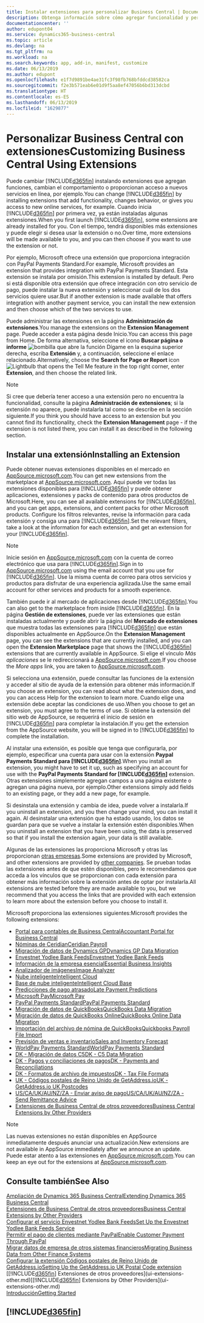 ```yaml
---
title: Instalar extensiones para personalizar Business Central | Documentos de Microsoft
description: Obtenga información sobre cómo agregar funcionalidad y personalizar Business Central mediante la instalación de extensiones.
documentationcenter: ''
author: edupont04
ms.service: dynamics365-business-central
ms.topic: article
ms.devlang: na
ms.tgt_pltfrm: na
ms.workload: na
ms.search.keywords: app, add-in, manifest, customize
ms.date: 06/13/2019
ms.author: edupont
ms.openlocfilehash: e1f7d9891be4ae31fc3f98fb768bfddcd38582ca
ms.sourcegitcommit: f2e3b571eab6e01d9f5aa8ef47056b6bd313dcbd
ms.translationtype: HT
ms.contentlocale: es-ES
ms.lasthandoff: 06/13/2019
ms.locfileid: "1629877"
---
```

# <a name="customizing-business-central-using-extensions"></a><span data-ttu-id="e6f8e-103">Personalizar Business Central con extensiones</span><span class="sxs-lookup"><span data-stu-id="e6f8e-103">Customizing Business Central Using Extensions</span></span>
<span data-ttu-id="e6f8e-104">Puede cambiar [!INCLUDE[d365fin](includes/d365fin_md.md)] instalando extensiones que agregan funciones, cambian el comportamiento o proporcionan acceso a nuevos servicios en línea, por ejemplo.</span><span class="sxs-lookup"><span data-stu-id="e6f8e-104">You can change [!INCLUDE[d365fin](includes/d365fin_md.md)] by installing extensions that add functionality, changes behavior, or gives you access to new online services, for example.</span></span>
<span data-ttu-id="e6f8e-105">Cuando inicia [!INCLUDE[d365fin](includes/d365fin_md.md)] por primera vez, ya están instaladas algunas extensiones.</span><span class="sxs-lookup"><span data-stu-id="e6f8e-105">When you first launch [!INCLUDE[d365fin](includes/d365fin_md.md)], some extensions are already installed for you.</span></span> <span data-ttu-id="e6f8e-106">Con el tiempo, tendrá disponibles más extensiones y puede elegir si desea usar la extensión o no.</span><span class="sxs-lookup"><span data-stu-id="e6f8e-106">Over time, more extensions will be made available to you, and you can then choose if you want to use the extension or not.</span></span>

<span data-ttu-id="e6f8e-107">Por ejemplo, Microsoft ofrece una extensión que proporciona integración con PayPal Payments Standard.</span><span class="sxs-lookup"><span data-stu-id="e6f8e-107">For example, Microsoft provides an extension that provides integration with PayPal Payments Standard.</span></span> <span data-ttu-id="e6f8e-108">Esta extensión se instala por omisión.</span><span class="sxs-lookup"><span data-stu-id="e6f8e-108">This extension is installed by default.</span></span>
<span data-ttu-id="e6f8e-109">Pero si está disponible otra extensión que ofrece integración con otro servicio de pago, puede instalar la nueva extensión y seleccionar cuál de los dos servicios quiere usar.</span><span class="sxs-lookup"><span data-stu-id="e6f8e-109">But if another extension is made available that offers integration with another payment service, you can install the new extension and then choose which of the two services to use.</span></span>  

<span data-ttu-id="e6f8e-110">Puede administrar las extensiones en la página **Administración de extensiones**.</span><span class="sxs-lookup"><span data-stu-id="e6f8e-110">You manage the extensions on the **Extension Management** page.</span></span> <span data-ttu-id="e6f8e-111">Puede acceder a esta página desde Inicio.</span><span class="sxs-lookup"><span data-stu-id="e6f8e-111">You can access this page from Home.</span></span> <span data-ttu-id="e6f8e-112">De forma alternativa, seleccione el icono **Buscar página o informe** ![bombilla que abre la función Dígame](media/ui-search/search_small.png "Dígame que desea hacer") en la esquina superior derecha, escriba **Extensión** y, a continuación, seleccione el enlace relacionado.</span><span class="sxs-lookup"><span data-stu-id="e6f8e-112">Alternatively, choose the **Search for Page or Report** icon ![Lightbulb that opens the Tell Me feature](media/ui-search/search_small.png "Tell me what you want to do") in the top right corner, enter **Extension**, and then choose the related link.</span></span>  

> [!NOTE]  
>   <span data-ttu-id="e6f8e-113">Si cree que debería tener acceso a una extensión pero no encuentra la funcionalidad, consulte la página **Administración de extensiones**; si la extensión no aparece, puede instalarla tal como se describe en la sección siguiente.</span><span class="sxs-lookup"><span data-stu-id="e6f8e-113">If you think you should have access to an extension but you cannot find its functionality, check the **Extension Management** page - if the extension is not listed there, you can install it as described in the following section.</span></span>  

## <a name="installing-an-extension"></a><span data-ttu-id="e6f8e-114">Instalar una extensión</span><span class="sxs-lookup"><span data-stu-id="e6f8e-114">Installing an Extension</span></span>
<span data-ttu-id="e6f8e-115">Puede obtener nuevas extensiones disponibles en el mercado en [AppSource.microsoft.com](https://appsource.microsoft.com/en-us/marketplace/apps?src=dynamics365website&product=dynamics-365-business-central).</span><span class="sxs-lookup"><span data-stu-id="e6f8e-115">You can get new extensions from the marketplace at [AppSource.microsoft.com](https://appsource.microsoft.com/en-us/marketplace/apps?src=dynamics365website&product=dynamics-365-business-central).</span></span> <span data-ttu-id="e6f8e-116">Aquí puede ver todas las extensiones disponibles para [!INCLUDE[d365fin](includes/d365fin_md.md)] y puede obtener aplicaciones, extensiones y packs de contenido para otros productos de Microsoft.</span><span class="sxs-lookup"><span data-stu-id="e6f8e-116">Here, you can see all available extensions for [!INCLUDE[d365fin](includes/d365fin_md.md)], and you can get apps, extensions, and content packs for other Microsoft products.</span></span> <span data-ttu-id="e6f8e-117">Configure los filtros relevantes, revise la información para cada extensión y consiga una para [!INCLUDE[d365fin](includes/d365fin_md.md)].</span><span class="sxs-lookup"><span data-stu-id="e6f8e-117">Set the relevant filters, take a look at the information for each extension, and get an extension for your [!INCLUDE[d365fin](includes/d365fin_md.md)].</span></span>  
> [!NOTE]  
>   <span data-ttu-id="e6f8e-118">Inicie sesión en [AppSource.microsoft.com](https://appsource.microsoft.com/) con la cuenta de correo electrónico que usa para [!INCLUDE[d365fin](includes/d365fin_md.md)].</span><span class="sxs-lookup"><span data-stu-id="e6f8e-118">Sign in to [AppSource.microsoft.com](https://appsource.microsoft.com/) using the email account that you use for [!INCLUDE[d365fin](includes/d365fin_md.md)].</span></span> <span data-ttu-id="e6f8e-119">Use la misma cuenta de correo para otros servicios y productos para disfrutar de una experiencia agilizada.</span><span class="sxs-lookup"><span data-stu-id="e6f8e-119">Use the same email account for other services and products for a smooth experience.</span></span>  

<span data-ttu-id="e6f8e-120">También puede ir al mercado de aplicaciones desde [!INCLUDE[d365fin](includes/d365fin_md.md)].</span><span class="sxs-lookup"><span data-stu-id="e6f8e-120">You can also get to the marketplace from inside [!INCLUDE[d365fin](includes/d365fin_md.md)].</span></span> <span data-ttu-id="e6f8e-121">En la página **Gestión de extensiones**, puede ver las extensiones que están instaladas actualmente y puede abrir la página del **Mercado de extensiones** que muestra todas las extensiones para [!INCLUDE[d365fin](includes/d365fin_md.md)] que están disponibles actualmente en AppSource.</span><span class="sxs-lookup"><span data-stu-id="e6f8e-121">On the **Extension Management** page, you can see the extensions that are currently installed, and you can open the **Extension Marketplace** page that shows the [!INCLUDE[d365fin](includes/d365fin_md.md)] extensions that are currently available in AppSource.</span></span> <span data-ttu-id="e6f8e-122">Si elige el vínculo *Más aplicaciones* se le redireccionará a [AppSource.microsoft.com](https://appsource.microsoft.com/en-us/marketplace/apps?product=dynamics-365%3Bdynamics-365-for-financials&page=1).</span><span class="sxs-lookup"><span data-stu-id="e6f8e-122">If you choose the *More apps* link, you are taken to [AppSource.microsoft.com](https://appsource.microsoft.com/en-us/marketplace/apps?product=dynamics-365%3Bdynamics-365-for-financials&page=1).</span></span>  

<span data-ttu-id="e6f8e-123">Si selecciona una extensión, puede consultar las funciones de la extensión y acceder al sitio de ayuda de la extensión para obtener más información.</span><span class="sxs-lookup"><span data-stu-id="e6f8e-123">If you choose an extension, you can read about what the extension does, and you can access Help for the extension to learn more.</span></span> <span data-ttu-id="e6f8e-124">Cuando elige una extensión debe aceptar las condiciones de uso.</span><span class="sxs-lookup"><span data-stu-id="e6f8e-124">When you choose to get an extension, you must agree to the terms of use.</span></span> <span data-ttu-id="e6f8e-125">Si obtiene la extensión del sitio web de AppSource, se requerirá el inicio de sesión en [!INCLUDE[d365fin](includes/d365fin_md.md)] para completar la instalación.</span><span class="sxs-lookup"><span data-stu-id="e6f8e-125">If you get the extension from the AppSource website, you will be signed in to [!INCLUDE[d365fin](includes/d365fin_md.md)] to complete the installation.</span></span>  

<span data-ttu-id="e6f8e-126">Al instalar una extensión, es posible que tenga que configurarla, por ejemplo, especificar una cuenta para usar con la extensión **Paypal Payments Standard para [!INCLUDE[d365fin](includes/d365fin_md.md)]**.</span><span class="sxs-lookup"><span data-stu-id="e6f8e-126">When you install an extension, you might have to set it up, such as specifying an account for use with the **PayPal Payments Standard for [!INCLUDE[d365fin](includes/d365fin_md.md)]** extension.</span></span>
<span data-ttu-id="e6f8e-127">Otras extensiones simplemente agregan campos a una página existente o agregan una página nueva, por ejemplo.</span><span class="sxs-lookup"><span data-stu-id="e6f8e-127">Other extensions simply add fields to an existing page, or they add a new page, for example.</span></span>   

<span data-ttu-id="e6f8e-128">Si desinstala una extensión y cambia de idea, puede volver a instalarla.</span><span class="sxs-lookup"><span data-stu-id="e6f8e-128">If you uninstall an extension, and you then change your mind, you can install it again.</span></span> <span data-ttu-id="e6f8e-129">Al desinstalar una extensión que ha estado usando, los datos se guardan para que se vuelve a instalar la extensión estén disponibles.</span><span class="sxs-lookup"><span data-stu-id="e6f8e-129">When you uninstall an extension that you have been using, the data is preserved so that if you install the extension again, your data is still available.</span></span>  

<span data-ttu-id="e6f8e-130">Algunas de las extensiones las proporciona Microsoft y otras las proporcionan [otras empresas](ui-extensions-other.md).</span><span class="sxs-lookup"><span data-stu-id="e6f8e-130">Some extensions are provided by Microsoft, and other extensions are provided by [other companies](ui-extensions-other.md).</span></span> <span data-ttu-id="e6f8e-131">Se prueban todas las extensiones antes de que estén disponibles, pero le recomendamos que acceda a los vínculos que se proporcionan con cada extensión para obtener más información sobre la extensión antes de optar por instalarla.</span><span class="sxs-lookup"><span data-stu-id="e6f8e-131">All extensions are tested before they are made available to you, but we recommend that you access the links that are provided with each extension to learn more about the extension before you choose to install it.</span></span>  

<span data-ttu-id="e6f8e-132">Microsoft proporciona las extensiones siguientes:</span><span class="sxs-lookup"><span data-stu-id="e6f8e-132">Microsoft provides the following extensions:</span></span>  

* [<span data-ttu-id="e6f8e-133">Portal para contables de Business Central</span><span class="sxs-lookup"><span data-stu-id="e6f8e-133">Accountant Portal for Business Central</span></span>](ui-extensions-accountant-portal.md)
* [<span data-ttu-id="e6f8e-134">Nóminas de Ceridian</span><span class="sxs-lookup"><span data-stu-id="e6f8e-134">Ceridian Payroll</span></span>](ui-extensions-ceridian-payroll.md)
* [<span data-ttu-id="e6f8e-135">Migración de datos de Dynamics GP</span><span class="sxs-lookup"><span data-stu-id="e6f8e-135">Dynamics GP Data Migration</span></span>](ui-extensions-dynamicsgp-data-migration.md)
* [<span data-ttu-id="e6f8e-136">Envestnet Yodlee Bank Feeds</span><span class="sxs-lookup"><span data-stu-id="e6f8e-136">Envestnet Yodlee Bank Feeds</span></span>](ui-extensions-yodlee-bank-feeds.md)
* [<span data-ttu-id="e6f8e-137">Información de la empresa esencial</span><span class="sxs-lookup"><span data-stu-id="e6f8e-137">Essential Business Insights</span></span>](ui-extensions-essential-business-insights.md)
* [<span data-ttu-id="e6f8e-138">Analizador de imágenes</span><span class="sxs-lookup"><span data-stu-id="e6f8e-138">Image Analyzer</span></span>](ui-extensions-image-analyzer.md)
* [<span data-ttu-id="e6f8e-139">Nube inteligente</span><span class="sxs-lookup"><span data-stu-id="e6f8e-139">Intelligent Cloud</span></span>](ui-extensions-data-replication.md)
* [<span data-ttu-id="e6f8e-140">Base de nube inteligente</span><span class="sxs-lookup"><span data-stu-id="e6f8e-140">Intelligent Cloud Base</span></span>](ui-extensions-intelligent-cloud.md)
* [<span data-ttu-id="e6f8e-141">Predicciones de pago atrasado</span><span class="sxs-lookup"><span data-stu-id="e6f8e-141">Late Payment Predictions</span></span>](ui-extensions-late-payment-prediction.md)
* [<span data-ttu-id="e6f8e-142">Microsoft Pay</span><span class="sxs-lookup"><span data-stu-id="e6f8e-142">Microsoft Pay</span></span>](ui-extensions-microsoft-pay-payments.md)
* [<span data-ttu-id="e6f8e-143">PayPal Payments Standard</span><span class="sxs-lookup"><span data-stu-id="e6f8e-143">PayPal Payments Standard</span></span>](ui-extensions-paypal-payments-standard.md)
* [<span data-ttu-id="e6f8e-144">Migración de datos de QuickBooks</span><span class="sxs-lookup"><span data-stu-id="e6f8e-144">QuickBooks Data Migration</span></span>](ui-extensions-quickbooks-data-migration.md)
* [<span data-ttu-id="e6f8e-145">Migración de datos de QuickBooks Online</span><span class="sxs-lookup"><span data-stu-id="e6f8e-145">QuickBooks Online Data Migration</span></span>](ui-extensions-quickbooks-online-data-migration.md)
* [<span data-ttu-id="e6f8e-146">Importación del archivo de nómina de QuickBooks</span><span class="sxs-lookup"><span data-stu-id="e6f8e-146">Quickbooks Payroll File Import</span></span>](ui-extensions-quickbooks-payroll.md)
* [<span data-ttu-id="e6f8e-147">Previsión de ventas e inventario</span><span class="sxs-lookup"><span data-stu-id="e6f8e-147">Sales and Inventory Forecast</span></span>](ui-extensions-sales-forecast.md)
* [<span data-ttu-id="e6f8e-148">WorldPay Payments Standard</span><span class="sxs-lookup"><span data-stu-id="e6f8e-148">WorldPay Payments Standard</span></span>](ui-extensions-worldpay-payments-standard.md)
* [<span data-ttu-id="e6f8e-149">DK - Migración de datos C5</span><span class="sxs-lookup"><span data-stu-id="e6f8e-149">DK - C5 Data Migration</span></span>](ui-extensions-c5-data-migration.md)
* [<span data-ttu-id="e6f8e-150">DK - Pagos y conciliaciones de pagos</span><span class="sxs-lookup"><span data-stu-id="e6f8e-150">DK - Payments and Reconciliations</span></span>](ui-extensions-payments-reconciliation-formats-dk.md)
* [<span data-ttu-id="e6f8e-151">DK - Formatos de archivo de impuestos</span><span class="sxs-lookup"><span data-stu-id="e6f8e-151">DK - Tax File Formats</span></span>](ui-extensions-tax-file-formats-dk.md)
* [<span data-ttu-id="e6f8e-152">UK - Códigos postales de Reino Unido de GetAddress.io</span><span class="sxs-lookup"><span data-stu-id="e6f8e-152">UK - GetAddress.io UK Postcodes</span></span>](ui-extensions-getaddressio.md)
* [<span data-ttu-id="e6f8e-153">US/CA/UK/AU/NZ/ZA - Enviar aviso de pago</span><span class="sxs-lookup"><span data-stu-id="e6f8e-153">US/CA/UK/AU/NZ/ZA - Send Remittance Advice</span></span>](ui-extensions-send-remittance-advice.md)
* [<span data-ttu-id="e6f8e-154">Extensiones de Business Central de otros proveedores</span><span class="sxs-lookup"><span data-stu-id="e6f8e-154">Business Central Extensions by Other Providers</span></span>](ui-extensions-other.md)

> [!NOTE]  
>  <span data-ttu-id="e6f8e-155">Las nuevas extensiones no están disponibles en AppSource inmediatamente después anunciar una actualización.</span><span class="sxs-lookup"><span data-stu-id="e6f8e-155">New extensions are not available in AppSource immediately after we announce an update.</span></span> <span data-ttu-id="e6f8e-156">Puede estar atento a las extensiones en [AppSource.microsoft.com](https://appsource.microsoft.com/en-us/marketplace/apps?product=dynamics-365%3Bdynamics-365-for-financials&page=1).</span><span class="sxs-lookup"><span data-stu-id="e6f8e-156">You can keep an eye out for the extensions at [AppSource.microsoft.com](https://appsource.microsoft.com/en-us/marketplace/apps?product=dynamics-365%3Bdynamics-365-for-financials&page=1).</span></span>

## <a name="see-also"></a><span data-ttu-id="e6f8e-157">Consulte también</span><span class="sxs-lookup"><span data-stu-id="e6f8e-157">See Also</span></span>
[<span data-ttu-id="e6f8e-158">Ampliación de Dynamics 365 Business Central</span><span class="sxs-lookup"><span data-stu-id="e6f8e-158">Extending Dynamics 365 Business Central</span></span>](about-develop-extensions.md)  
[<span data-ttu-id="e6f8e-159">Extensiones de Business Central de otros proveedores</span><span class="sxs-lookup"><span data-stu-id="e6f8e-159">Business Central Extensions by Other Providers</span></span>](ui-extensions-other.md)  
[<span data-ttu-id="e6f8e-160">Configurar el servicio Envestnet Yodlee Bank Feeds</span><span class="sxs-lookup"><span data-stu-id="e6f8e-160">Set Up the Envestnet Yodlee Bank Feeds Service</span></span>](bank-how-setup-bank-statement-service.md)  
[<span data-ttu-id="e6f8e-161">Permitir el pago de clientes mediante PayPal</span><span class="sxs-lookup"><span data-stu-id="e6f8e-161">Enable Customer Payment Through PayPal</span></span>](sales-how-enable-payment-service-extensions.md)  
[<span data-ttu-id="e6f8e-162">Migrar datos de empresa de otros sistemas financieros</span><span class="sxs-lookup"><span data-stu-id="e6f8e-162">Migrating Business Data from Other Finance Systems</span></span>](across-import-data-configuration-packages.md)  
[<span data-ttu-id="e6f8e-163">Configurar la extensión Códigos postales de Reino Unido de GetAddress.io</span><span class="sxs-lookup"><span data-stu-id="e6f8e-163">Setting Up the GetAddress.io UK Postal Code extension</span></span>](LocalFunctionality/UnitedKingdom/uk-setup-postal-code-service.md)  
<span data-ttu-id="e6f8e-164">[[!INCLUDE[d365fin](includes/d365fin_md.md)] Extensiones de otros proveedores](ui-extensions-other.md)</span><span class="sxs-lookup"><span data-stu-id="e6f8e-164">[[!INCLUDE[d365fin](includes/d365fin_md.md)] Extensions by Other Providers](ui-extensions-other.md)</span></span>  
[<span data-ttu-id="e6f8e-165">Introducción</span><span class="sxs-lookup"><span data-stu-id="e6f8e-165">Getting Started</span></span>](product-get-started.md)  

## [!INCLUDE[d365fin](includes/free_trial_md.md)]  

